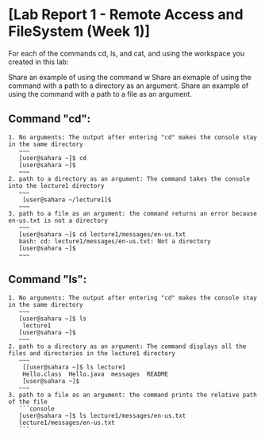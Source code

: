 # [Lab Report 1 - Remote Access and FileSystem (Week 1)]
For each of the commands cd, ls, and cat, and using the workspace you created in this lab:

Share an example of using the command w
Share an exmaple of using the command with a path to a directory as an argument.
Share an example of using the command with a path to a file as an argument.

## Command "cd": 
    1. No arguments: The output after entering "cd" makes the console stay in the same directory
       ~~~
       [user@sahara ~]$ cd
       [user@sahara ~]$ 
       ~~~
    2. path to a directory as an argument: The command takes the console into the lecture1 directory
       ~~~
        [user@sahara ~/lecture1]$ 
       ~~~
    3. path to a file as an argument: the command returns an error because en-us.txt is not a directory
       ~~~
       [user@sahara ~]$ cd lecture1/messages/en-us.txt
       bash: cd: lecture1/messages/en-us.txt: Not a directory
       [user@sahara ~]$ 
       ~~~
## Command "ls": 
    1. No arguments: The output after entering "cd" makes the console stay in the same directory
       ~~~
       [user@sahara ~]$ ls
        lecture1
       [user@sahara ~]$ 
       ~~~
    2. path to a directory as an argument: The command displays all the files and directories in the lecture1 directory
       ~~~
        [[user@sahara ~]$ ls lecture1
        Hello.class  Hello.java  messages  README
        [user@sahara ~]$
       ~~~
    3. path to a file as an argument: the command prints the relative path of the file
       ```console
       [user@sahara ~]$ ls lecture1/messages/en-us.txt
       lecture1/messages/en-us.txt
       ```
